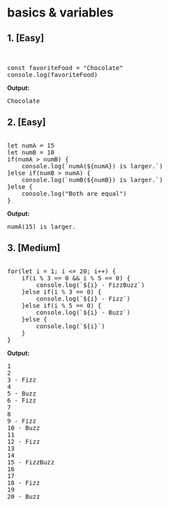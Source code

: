 # basics & variables

## 1. [Easy]
<pre>


const favoriteFood = "Chocolate"
console.log(favoriteFood)
</pre>

**Output:**   
<pre>
Chocolate
</pre>


## 2. [Easy]  
<pre>

let numA = 15
let numB = 10
if(numA > numB) {
    console.log(`numA(${numA}) is larger.`)
}else if(numB > numA) {
    console.log(`numB(${numB}) is larger.`)
}else {
    console.log("Both are equal")
}
</pre>

**Output:**  
<pre>
numA(15) is larger.
</pre>

## 3. [Medium]
<pre>

for(let i = 1; i <= 20; i++) {
    if(i % 3 == 0 && i % 5 == 0) {
        console.log(`${i} - FizzBuzz`)
    }else if(i % 3 == 0) {
        console.log(`${i} - Fizz`)
    }else if(i % 5 == 0) {
        console.log(`${i} - Buzz`)
    }else {
        console.log(`${i}`)
    }
}
</pre>

**Output:**  
<pre>
1  
2  
3 - Fizz  
4  
5 - Buzz  
6 - Fizz  
7  
8   
9 - Fizz  
10 - Buzz  
11  
12 - Fizz   
13  
14  
15 - FizzBuzz  
16  
17  
18 - Fizz  
19  
20 - Buzz  
</pre>

